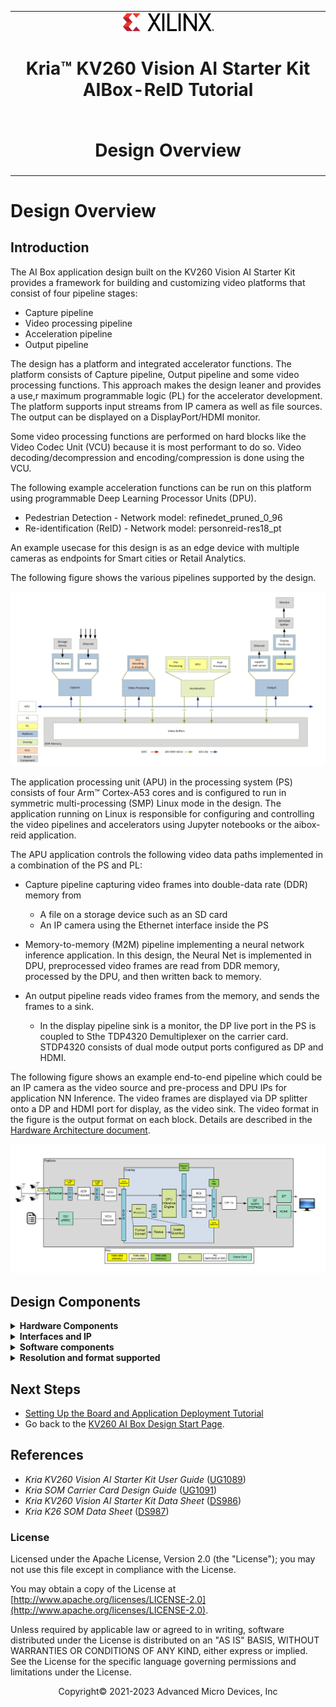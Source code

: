 ﻿<table class="sphinxhide">
 <tr>
   <td align="center"><img src="../../media/xilinx-logo.png" width="30%"/><h1> Kria&trade; KV260 Vision AI Starter Kit AIBox-ReID Tutorial</h1>
   </td>
 </tr>
 <tr>
 <td align="center"><h1> Design Overview </h1>

 </td>
 </tr>
</table>

# Design Overview

## Introduction

The AI Box application design built on the KV260 Vision AI Starter Kit provides a framework for building and customizing video platforms that consist of four pipeline stages:

* Capture pipeline
* Video processing pipeline
* Acceleration pipeline
* Output pipeline

The design has a platform and integrated accelerator functions. The platform consists of Capture pipeline, Output pipeline and some video processing functions. This approach makes the design leaner and provides a use,r maximum programmable logic (PL) for the accelerator development. The platform supports input streams from IP camera as well as file sources. The output can be displayed on a DisplayPort/HDMI monitor.

Some video processing functions are performed on hard blocks like the Video Codec Unit (VCU) because it is most performant to do so. Video decoding/decompression and encoding/compression is done using the VCU.

The following example acceleration functions can be run on this platform using programmable Deep Learning Processor Units (DPU).

* Pedestrian Detection - Network model: refinedet_pruned_0_96
* Re-identification (ReID) - Network model: personreid-res18_pt

An example usecase for this design is as an edge device with multiple cameras as endpoints for Smart cities or Retail Analytics.

The following figure shows the various pipelines supported by the design.

![Pipelines Supported](../../media/pipelines_aib.png)

The application processing unit (APU) in the processing system (PS) consists of four Arm&trade; Cortex-A53 cores and is configured to run in symmetric multi-processing (SMP) Linux mode in the design. The application running on Linux is responsible for configuring and controlling the video pipelines and accelerators using Jupyter notebooks or the aibox-reid application.

The APU application controls the following video data paths implemented in a combination of the PS and PL:

* Capture pipeline capturing video frames into double-data rate (DDR) memory from
  * A file on a storage device such as an SD card
  * An IP camera using the Ethernet interface inside the PS

* Memory-to-memory (M2M) pipeline implementing a neural network inference application. In this design, the Neural Net is implemented in DPU, preprocessed video frames are read from DDR memory, processed by the DPU, and then written back to memory.

* An output pipeline reads video frames from the memory, and sends the frames to a sink.
  * In the display pipeline sink is a monitor, the DP live port in the PS is coupled to Sthe TDP4320 Demultiplexer on the carrier card. STDP4320 consists of dual mode output ports configured as DP and HDMI.

The following figure shows an example end-to-end pipeline which could be an IP camera as the video source and pre-process and DPU IPs for application NN Inference. The video frames are displayed via DP splitter onto a DP and HDMI port for display, as the video sink. The video format in the figure is the output format on each block. Details are described in the [Hardware Architecture document](hw_arch_platform_aib.md).

![End to end example pipelines](../../media/end_to_end_pp_aib.png)

## Design Components

<details>
 <summary><b>Hardware Components</b></summary>

* KV260 Vision AI Starter Kit including:
   * HDMI-DP splitter on the carrier card

</details>

<details>
 <summary><b>Interfaces and IP</b></summary>

* Video inputs
  * File
  * IP camera
* Video outputs
  * DisplayPort/HDMI
* Video processing
  * VCU decoding on four streams
  * Accelerator functions on DPU
  * PL and PS based pre and post processing specific to a accelerator function
* Auxiliary Peripherals
  * QSPI
  * SD
  * Inter IC (I2C)
  * Universal asynchronous receiver-transmitter (UART)
  * Ethernet
  * General purpose I/O (GPIO)

</details>

<details>
 <summary><b>Software components</b></summary>

* Operating system (OS)
  * APU: SMP Linux
* Linux kernel subsystems
  * Video source: Video4 Linux (V4L2)
  * Display: Direct Rendering Manager (DRM)/Kernel Mode Setting (KMS)
* Linux user space frameworks
  * Jupyter
  * GStreamer/VVAS
  * Vitis AI
  * Xilinx runtime (XRT)

</details>

<details>
 <summary><b>Resolution and format supported</b></summary>

* Resolutions
  * 1080p30 per stream
  * Lower resolution and lower frame rates for file I/O
* Pixel format
  * YUV 4:2:0 (NV12)

</details>

## Next Steps

* [Setting Up the Board and Application Deployment Tutorial](app_deployment_aib.md)
* Go back to the [KV260 AI Box Design Start Page](../aibox_landing).

## References

* *Kria KV260 Vision AI Starter Kit User Guide* ([UG1089](https://docs.xilinx.com/access/sources/dita/map?url=ug1089-kv260-starter-kit&ft:locale=en-US))
* *Kria SOM Carrier Card Design Guide* ([UG1091](https://docs.xilinx.com/access/sources/dita/map?url=ug1091-carrier-card-design&ft:locale=en-US))
* *Kria KV260 Vision AI Starter Kit Data Sheet* ([DS986](https://docs.xilinx.com/access/sources/dita/map?url=ds986-kv260-starter-kit&ft:locale=en-US))
* *Kria K26 SOM Data Sheet* ([DS987](https://docs.xilinx.com/access/sources/dita/map?url=ds987-k26-som&ft:locale=en-US))

### License

Licensed under the Apache License, Version 2.0 (the "License"); you may not use this file except in compliance with the License.

You may obtain a copy of the License at
[http://www.apache.org/licenses/LICENSE-2.0](http://www.apache.org/licenses/LICENSE-2.0).

Unless required by applicable law or agreed to in writing, software distributed under the License is distributed on an "AS IS" BASIS, WITHOUT WARRANTIES OR CONDITIONS OF ANY KIND, either express or implied. See the License for the specific language governing permissions and limitations under the License.

<p align="center">Copyright&copy; 2021-2023 Advanced Micro Devices, Inc</p>
